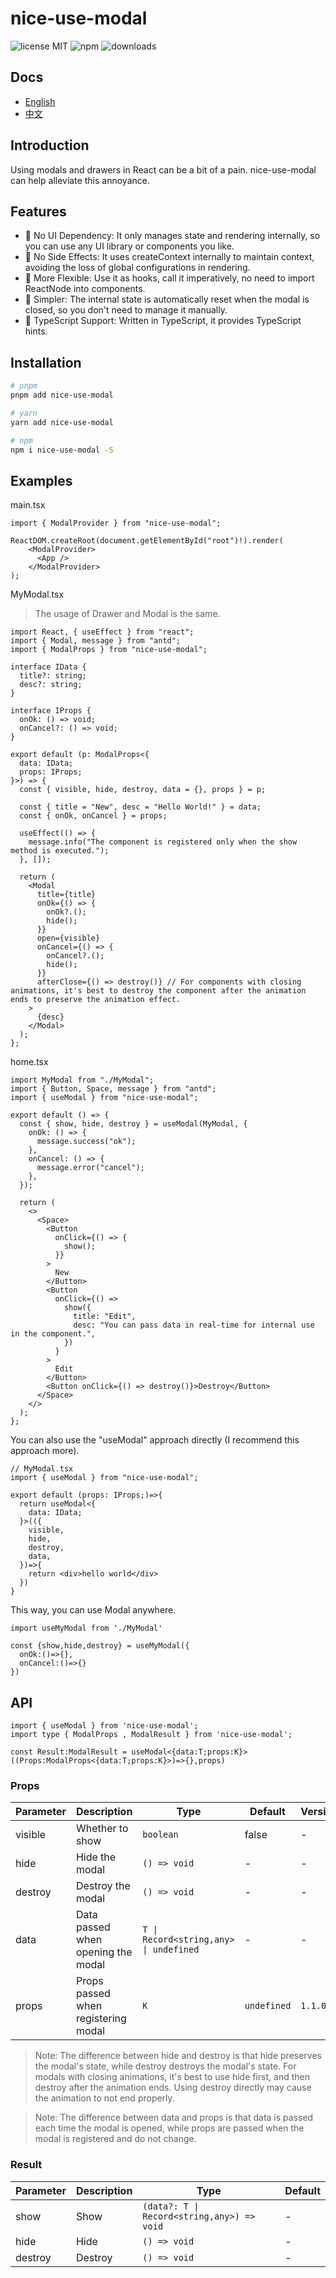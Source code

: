 # nice-use-modal

![license MIT](https://badgen.net/npm/license/nice-use-modal)
![npm](https://badgen.net/npm/v/nice-use-modal)
![downloads](https://badgen.net/npm/dt/nice-use-modal?label=downloads)

## Docs

- [English](./README.md)
- [中文](./README-zh%E2%80%91cn.md)

## Introduction

Using modals and drawers in React can be a bit of a pain. nice-use-modal can help alleviate this annoyance.

## Features

- 🚀 No UI Dependency: It only manages state and rendering internally, so you can use any UI library or components you like.
- 🚀 No Side Effects: It uses createContext internally to maintain context, avoiding the loss of global configurations in rendering.
- 🚀 More Flexible: Use it as hooks, call it imperatively, no need to import ReactNode into components.
- 🚀 Simpler: The internal state is automatically reset when the modal is closed, so you don't need to manage it manually.
- 🚀 TypeScript Support: Written in TypeScript, it provides TypeScript hints.

## Installation

```sh
# pnpm
pnpm add nice-use-modal

# yarn
yarn add nice-use-modal

# npm
npm i nice-use-modal -S

```

## Examples

main.tsx

```tsx
import { ModalProvider } from "nice-use-modal";

ReactDOM.createRoot(document.getElementById("root")!).render(
    <ModalProvider>
      <App />
    </ModalProvider>
);
```

MyModal.tsx

> The usage of Drawer and Modal is the same.

```tsx
import React, { useEffect } from "react";
import { Modal, message } from "antd";
import { ModalProps } from "nice-use-modal";

interface IData {
  title?: string;
  desc?: string;
}

interface IProps {
  onOk: () => void;
  onCancel?: () => void;
}

export default (p: ModalProps<{
  data: IData;
  props: IProps;
}>) => {
  const { visible, hide, destroy, data = {}, props } = p;

  const { title = "New", desc = "Hello World!" } = data;
  const { onOk, onCancel } = props;

  useEffect(() => {
    message.info("The component is registered only when the show method is executed.");
  }, []);

  return (
    <Modal
      title={title}
      onOk={() => {
        onOk?.();
        hide();
      }}
      open={visible}
      onCancel={() => {
        onCancel?.();
        hide();
      }}
      afterClose={() => destroy()} // For components with closing animations, it's best to destroy the component after the animation ends to preserve the animation effect.
    >
      {desc}
    </Modal>
  );
};
```

home.tsx

```tsx
import MyModal from "./MyModal";
import { Button, Space, message } from "antd";
import { useModal } from "nice-use-modal";

export default () => {
  const { show, hide, destroy } = useModal(MyModal, {
    onOk: () => {
      message.success("ok");
    },
    onCancel: () => {
      message.error("cancel");
    },
  });

  return (
    <>
      <Space>
        <Button
          onClick={() => {
            show();
          }}
        >
          New
        </Button>
        <Button
          onClick={() =>
            show({
              title: "Edit",
              desc: "You can pass data in real-time for internal use in the component.",
            })
          }
        >
          Edit
        </Button>
        <Button onClick={() => destroy()}>Destroy</Button>
      </Space>
    </>
  );
};
```

You can also use the "useModal" approach directly (I recommend this approach more).

```tsx
// MyModal.tsx
import { useModal } from "nice-use-modal";

export default (props: IProps;)=>{
  return useModal<{
    data: IData;
  }>(({
    visible,
    hide,
    destroy,
    data,
  })=>{
    return <div>hello world</div>
  })
}
```

This way, you can use Modal anywhere.

```tsx
import useMyModal from './MyModal'

const {show,hide,destroy} = useMyModal({
  onOk:()=>{},
  onCancel:()=>{}
})
```

## API

```tsx
import { useModal } from 'nice-use-modal';
import type { ModalProps , ModalResult } from 'nice-use-modal';

const Result:ModalResult = useModal<{data:T;props:K}>((Props:ModalProps<{data:T;props:K}>)=>{},props)
```

### Props

| Parameter | Description                         | Type                                   | Default     | Version |
| --------- | ----------------------------------- | -------------------------------------- | ----------- | ------- |
| visible   | Whether to show                     | `boolean`                              | false       | -       |
| hide      | Hide the modal                      | `() => void`                           | -           | -       |
| destroy   | Destroy the modal                   | `() => void`                           | -           | -       |
| data      | Data passed when opening the modal  | `T \| Record<string,any> \| undefined` | -           | -       |
| props     | Props passed when registering modal | `K`                                    | `undefined` | `1.1.0` |

> Note: The difference between hide and destroy is that hide preserves the modal's state, while destroy destroys the modal's state. For modals with closing animations, it's best to use hide first, and then destroy after the animation ends. Using destroy directly may cause the animation to not end properly.

> Note: The difference between data and props is that data is passed each time the modal is opened, while props are passed when the modal is registered and do not change.

### Result

| Parameter | Description | Type                                       | Default |
| --------- | ----------- | ------------------------------------------ | ------- |
| show      | Show        | `(data?: T \| Record<string,any>) => void` | -       |
| hide      | Hide        | `() => void`                               | -       |
| destroy   | Destroy     | `() => void`                               | -       |

